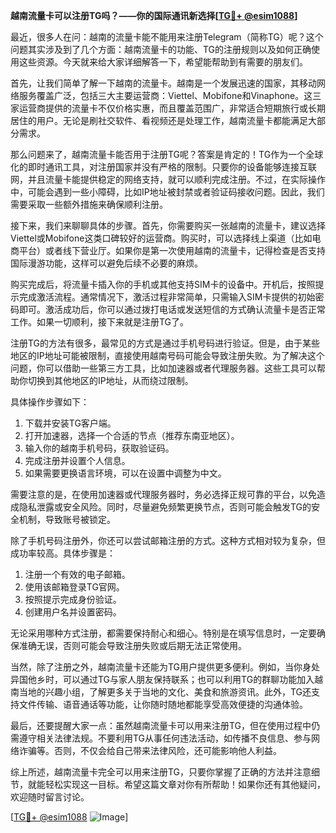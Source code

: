 **越南流量卡可以注册TG吗？——你的国际通讯新选择[[TG💪+ @esim1088](https://t.me/s/esim1088)]**

最近，很多人在问：越南的流量卡能不能用来注册Telegram（简称TG）呢？这个问题其实涉及到了几个方面：越南流量卡的功能、TG的注册规则以及如何正确使用这些资源。今天就来给大家详细解答一下，希望能帮助到有需要的朋友们。

首先，让我们简单了解一下越南的流量卡。越南是一个发展迅速的国家，其移动网络服务覆盖广泛，包括三大主要运营商：Viettel、Mobifone和Vinaphone。这三家运营商提供的流量卡不仅价格实惠，而且覆盖范围广，非常适合短期旅行或长期居住的用户。无论是刷社交软件、看视频还是处理工作，越南流量卡都能满足大部分需求。

那么问题来了，越南流量卡能否用于注册TG呢？答案是肯定的！TG作为一个全球化的即时通讯工具，对注册国家并没有严格的限制。只要你的设备能够连接互联网，并且流量卡能提供稳定的网络支持，就可以顺利完成注册。不过，在实际操作中，可能会遇到一些小障碍，比如IP地址被封禁或者验证码接收问题。因此，我们需要采取一些额外措施来确保顺利注册。

接下来，我们来聊聊具体的步骤。首先，你需要购买一张越南的流量卡，建议选择Viettel或Mobifone这类口碑较好的运营商。购买时，可以选择线上渠道（比如电商平台）或者线下营业厅。如果你是第一次使用越南的流量卡，记得检查是否支持国际漫游功能，这样可以避免后续不必要的麻烦。

购买完成后，将流量卡插入你的手机或其他支持SIM卡的设备中。开机后，按照提示完成激活流程。通常情况下，激活过程非常简单，只需输入SIM卡提供的初始密码即可。激活成功后，你可以通过拨打电话或发送短信的方式确认流量卡是否正常工作。如果一切顺利，接下来就是注册TG了。

注册TG的方法有很多，最常见的方式是通过手机号码进行验证。但是，由于某些地区的IP地址可能被限制，直接使用越南号码可能会导致注册失败。为了解决这个问题，你可以借助一些第三方工具，比如加速器或者代理服务器。这些工具可以帮助你切换到其他地区的IP地址，从而绕过限制。

具体操作步骤如下：
1. 下载并安装TG客户端。
2. 打开加速器，选择一个合适的节点（推荐东南亚地区）。
3. 输入你的越南手机号码，获取验证码。
4. 完成注册并设置个人信息。
5. 如果需要更换语言环境，可以在设置中调整为中文。

需要注意的是，在使用加速器或代理服务器时，务必选择正规可靠的平台，以免造成隐私泄露或安全风险。同时，尽量避免频繁更换节点，否则可能会触发TG的安全机制，导致账号被锁定。

除了手机号码注册外，你还可以尝试邮箱注册的方式。这种方式相对较为复杂，但成功率较高。具体步骤是：
1. 注册一个有效的电子邮箱。
2. 使用该邮箱登录TG官网。
3. 按照提示完成身份验证。
4. 创建用户名并设置密码。

无论采用哪种方式注册，都需要保持耐心和细心。特别是在填写信息时，一定要确保准确无误，否则可能会导致注册失败或后期无法正常使用。

当然，除了注册之外，越南流量卡还能为TG用户提供更多便利。例如，当你身处异国他乡时，可以通过TG与家人朋友保持联系；也可以利用TG的群聊功能加入越南当地的兴趣小组，了解更多关于当地的文化、美食和旅游资讯。此外，TG还支持文件传输、语音通话等功能，让你随时随地都能享受高效便捷的沟通体验。

最后，还要提醒大家一点：虽然越南流量卡可以用来注册TG，但在使用过程中仍需遵守相关法律法规。不要利用TG从事任何违法活动，如传播不良信息、参与网络诈骗等。否则，不仅会给自己带来法律风险，还可能影响他人利益。

综上所述，越南流量卡完全可以用来注册TG，只要你掌握了正确的方法并注意细节，就能轻松实现这一目标。希望这篇文章对你有所帮助！如果你还有其他疑问，欢迎随时留言讨论。

[[TG💪+ @esim1088](https://t.me/s/esim1088) ![Image](https://i.postimg.cc/4NQfJmqS/Snipaste-2025-05-13-00-14-12.png)]